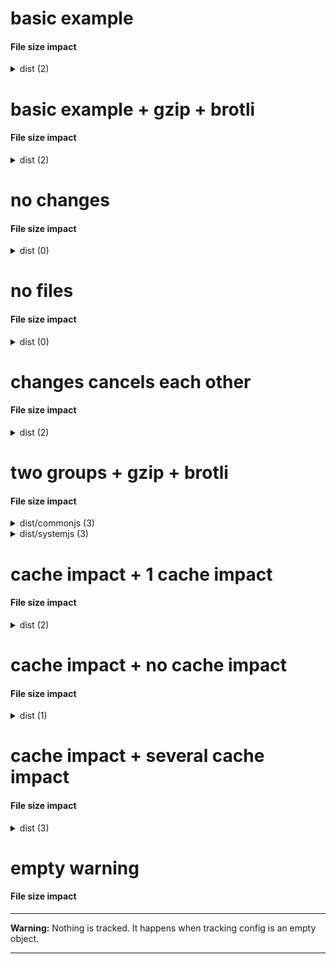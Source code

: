 # basic example

<!-- Generated by @jsenv/file-size-impact -->
<h4 id="file-size-impact">File size impact</h4>

<details>
  <summary>dist (2)</summary>
  <p>Merging head into base will impact 2 files in dist group.</p>
  <table>
    <thead>
      <tr>
        <th nowrap>File</th>
        <th nowrap>raw</th>
        <th nowrap>Event</th>
      </tr>
    </thead>
    <tbody>
      <tr>
        <td nowrap>dist/bar.js</td>
        <td nowrap>110 (+10)</td>
        <td nowrap>modified</td>
      </tr>
      <tr>
        <td nowrap>dist/foo.js</td>
        <td nowrap>115 (+15)</td>
        <td nowrap>modified</td>
      </tr>
    </tbody>
    <tfoot>
      <tr>
        <td nowrap><strong>Total</strong></td>
        <td nowrap>225 (+25)</td>
        <td nowrap></td>
      </tr>
    </tfoot>
  </table>
</details>

# basic example + gzip + brotli

<!-- Generated by @jsenv/file-size-impact -->
<h4 id="file-size-impact">File size impact</h4>

<details>
  <summary>dist (2)</summary>
  <p>Merging head into base will impact 2 files in dist group.</p>
  <table>
    <thead>
      <tr>
        <th nowrap>File</th>
        <th nowrap>raw</th>
        <th nowrap>gzip</th>
        <th nowrap>brotli</th>
        <th nowrap>Event</th>
      </tr>
    </thead>
    <tbody>
      <tr>
        <td nowrap>dist/bar.js</td>
        <td nowrap>110 (+10)</td>
        <td nowrap>22 (+2)</td>
        <td nowrap>19 (+1)</td>
        <td nowrap>modified</td>
      </tr>
      <tr>
        <td nowrap>dist/foo.js</td>
        <td nowrap>115 (+15)</td>
        <td nowrap>24 (+4)</td>
        <td nowrap>21 (+3)</td>
        <td nowrap>modified</td>
      </tr>
    </tbody>
    <tfoot>
      <tr>
        <td nowrap><strong>Total</strong></td>
        <td nowrap>225 (+25)</td>
        <td nowrap>46 (+6)</td>
        <td nowrap>40 (+4)</td>
        <td nowrap></td>
      </tr>
    </tfoot>
  </table>
</details>

# no changes

<!-- Generated by @jsenv/file-size-impact -->
<h4 id="file-size-impact">File size impact</h4>

<details>
  <summary>dist (0)</summary>
  <p>No impact on files in dist group.</p>
</details>

# no files

<!-- Generated by @jsenv/file-size-impact -->
<h4 id="file-size-impact">File size impact</h4>

<details>
  <summary>dist (0)</summary>
  <p>No file in dist group (see config below).</p>

```json
{
  "*/**": false
}
```

</details>

# changes cancels each other

<!-- Generated by @jsenv/file-size-impact -->
<h4 id="file-size-impact">File size impact</h4>

<details>
  <summary>dist (2)</summary>
  <p>Merging head into base will impact 2 files in dist group.</p>
  <table>
    <thead>
      <tr>
        <th nowrap>File</th>
        <th nowrap>raw</th>
        <th nowrap>Event</th>
      </tr>
    </thead>
    <tbody>
      <tr>
        <td nowrap>dist/file-a.js</td>
        <td nowrap>15 (+5)</td>
        <td nowrap>modified</td>
      </tr>
      <tr>
        <td nowrap>dist/file-b.js</td>
        <td nowrap>10 (-5)</td>
        <td nowrap>modified</td>
      </tr>
    </tbody>
    <tfoot>
      <tr>
        <td nowrap><strong>Total</strong></td>
        <td nowrap>25 (0)</td>
        <td nowrap></td>
      </tr>
    </tfoot>
  </table>
</details>

# two groups + gzip + brotli

<!-- Generated by @jsenv/file-size-impact -->
<h4 id="file-size-impact">File size impact</h4>

<details>
  <summary>dist/commonjs (3)</summary>
  <p>Merging head into base will impact 3 files in dist/commonjs group.</p>
  <table>
    <thead>
      <tr>
        <th nowrap>File</th>
        <th nowrap>raw</th>
        <th nowrap>gzip</th>
        <th nowrap>brotli</th>
        <th nowrap>Event</th>
      </tr>
    </thead>
    <tbody>
      <tr>
        <td nowrap>dist/commonjs/bar.js</td>
        <td nowrap>0 (-100)</td>
        <td nowrap>0 (-10)</td>
        <td nowrap>0 (-9)</td>
        <td nowrap>deleted</td>
      </tr>
      <tr>
        <td nowrap>dist/commonjs/foo.js</td>
        <td nowrap>120 (+120)</td>
        <td nowrap>12 (+12)</td>
        <td nowrap>11 (+11)</td>
        <td nowrap>added</td>
      </tr>
      <tr>
        <td nowrap>dist/commonjs/hello.js</td>
        <td nowrap>187,000 (+20,000)</td>
        <td nowrap>1,800 (+200)</td>
        <td nowrap>1,700 (+200)</td>
        <td nowrap>modified</td>
      </tr>
    </tbody>
    <tfoot>
      <tr>
        <td nowrap><strong>Total</strong></td>
        <td nowrap>187,120 (+20,020)</td>
        <td nowrap>1,812 (+202)</td>
        <td nowrap>1,711 (+202)</td>
        <td nowrap></td>
      </tr>
    </tfoot>
  </table>
</details>

<details>
  <summary>dist/systemjs (3)</summary>
  <p>Merging head into base will impact 3 files in dist/systemjs group.</p>
  <table>
    <thead>
      <tr>
        <th nowrap>File</th>
        <th nowrap>raw</th>
        <th nowrap>gzip</th>
        <th nowrap>brotli</th>
        <th nowrap>Event</th>
      </tr>
    </thead>
    <tbody>
      <tr>
        <td nowrap>dist/systemjs/bar.js</td>
        <td nowrap>0 (-100)</td>
        <td nowrap>0 (-10)</td>
        <td nowrap>0 (-9)</td>
        <td nowrap>deleted</td>
      </tr>
      <tr>
        <td nowrap>dist/systemjs/foo.js</td>
        <td nowrap>120 (+120)</td>
        <td nowrap>12 (+12)</td>
        <td nowrap>11 (+11)</td>
        <td nowrap>added</td>
      </tr>
      <tr>
        <td nowrap>dist/systemjs/hello.js</td>
        <td nowrap>187,000 (+20,000)</td>
        <td nowrap>1,800 (+200)</td>
        <td nowrap>1,700 (+200)</td>
        <td nowrap>modified</td>
      </tr>
    </tbody>
    <tfoot>
      <tr>
        <td nowrap><strong>Total</strong></td>
        <td nowrap>187,120 (+20,020)</td>
        <td nowrap>1,812 (+202)</td>
        <td nowrap>1,711 (+202)</td>
        <td nowrap></td>
      </tr>
    </tfoot>
  </table>
</details>

# cache impact + 1 cache impact

<!-- Generated by @jsenv/file-size-impact -->
<h4 id="file-size-impact">File size impact</h4>

<details>
  <summary>dist (2)</summary>
  <p>Merging head into base will impact 2 files in dist group.</p>
  <table>
    <thead>
      <tr>
        <th nowrap>File</th>
        <th nowrap>raw</th>
        <th nowrap>Event</th>
      </tr>
    </thead>
    <tbody>
      <tr>
        <td nowrap>dist/bar.js</td>
        <td nowrap>110 (+10)</td>
        <td nowrap>modified</td>
      </tr>
      <tr>
        <td nowrap>dist/foo.js</td>
        <td nowrap>0 (-100)</td>
        <td nowrap>deleted</td>
      </tr>
    </tbody>
    <tfoot>
      <tr>
        <td nowrap><strong>Total</strong></td>
        <td nowrap>110 (-90)</td>
        <td nowrap></td>
      </tr>
    </tfoot>
  </table>
  <p>1 file modified in dist group -> 1 file to download for a returning user.</p>
  <table>
    <thead>
      <tr>
        <th nowrap>File</th>
        <th nowrap>raw</th>
        <th nowrap>Event</th>
      </tr>
    </thead>
    <tbody>
      <tr>
        <td nowrap>dist/bar.js</td>
        <td nowrap>110</td>
        <td nowrap>modified</td>
      </tr>
    </tbody>
    <tfoot>
      <tr>
        <td nowrap><strong>Total</strong></td>
        <td nowrap>110</td>
        <td nowrap></td>
      </tr>
    </tfoot>
  </table>
</details>

# cache impact + no cache impact

<!-- Generated by @jsenv/file-size-impact -->
<h4 id="file-size-impact">File size impact</h4>

<details>
  <summary>dist (1)</summary>
  <p>Merging head into base will impact 1 file in dist group.</p>
  <table>
    <thead>
      <tr>
        <th nowrap>File</th>
        <th nowrap>raw</th>
        <th nowrap>Event</th>
      </tr>
    </thead>
    <tbody>
      <tr>
        <td nowrap>dist/bar.js</td>
        <td nowrap>0 (-100)</td>
        <td nowrap>deleted</td>
      </tr>
    </tbody>
    <tfoot>
      <tr>
        <td nowrap><strong>Total</strong></td>
        <td nowrap>0 (-100)</td>
        <td nowrap></td>
      </tr>
    </tfoot>
  </table>
  <p>No file modified or added in dist group -> no impact on cache.</p>
</details>

# cache impact + several cache impact

<!-- Generated by @jsenv/file-size-impact -->
<h4 id="file-size-impact">File size impact</h4>

<details>
  <summary>dist (3)</summary>
  <p>Merging head into base will impact 3 files in dist group.</p>
  <table>
    <thead>
      <tr>
        <th nowrap>File</th>
        <th nowrap>raw</th>
        <th nowrap>Event</th>
      </tr>
    </thead>
    <tbody>
      <tr>
        <td nowrap>dist/bar.js</td>
        <td nowrap>110 (+10)</td>
        <td nowrap>modified</td>
      </tr>
      <tr>
        <td nowrap>dist/foo.js</td>
        <td nowrap>100 (+100)</td>
        <td nowrap>added</td>
      </tr>
      <tr>
        <td nowrap>dist/hello.js</td>
        <td nowrap>110 (+10)</td>
        <td nowrap>modified</td>
      </tr>
    </tbody>
    <tfoot>
      <tr>
        <td nowrap><strong>Total</strong></td>
        <td nowrap>320 (+120)</td>
        <td nowrap></td>
      </tr>
    </tfoot>
  </table>
  <p>1 file added and 2 files modified in dist group -> 3 files to download for a returning user.</p>
  <table>
    <thead>
      <tr>
        <th nowrap>File</th>
        <th nowrap>raw</th>
        <th nowrap>Event</th>
      </tr>
    </thead>
    <tbody>
      <tr>
        <td nowrap>dist/bar.js</td>
        <td nowrap>110</td>
        <td nowrap>modified</td>
      </tr>
      <tr>
        <td nowrap>dist/foo.js</td>
        <td nowrap>100</td>
        <td nowrap>added</td>
      </tr>
      <tr>
        <td nowrap>dist/hello.js</td>
        <td nowrap>110</td>
        <td nowrap>modified</td>
      </tr>
    </tbody>
    <tfoot>
      <tr>
        <td nowrap><strong>Total</strong></td>
        <td nowrap>320</td>
        <td nowrap></td>
      </tr>
    </tfoot>
  </table>
</details>

# empty warning

<!-- Generated by @jsenv/file-size-impact -->
<h4 id="file-size-impact">File size impact</h4>

---

**Warning:** Nothing is tracked. It happens when tracking config is an empty object.

---
